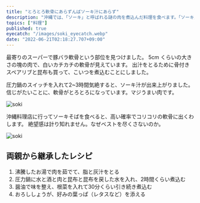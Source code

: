 ```yaml
---
title: "とろとろ軟骨にあらずんばソーキ汁にあらず"
description: "沖縄では、「ソーキ」と呼ばれる謎の肉を煮込んだ料理を食べます。「ソーキ」には、骨付きのソーキ（スペアリブ）と軟骨つきのソーキが存在します。圧力鍋で何時間か煮込んでとろとろに仕上がった軟骨ソーキの話です。"
topics: ["料理"]
published: true
eyecatch: "/images/soki_eyecatch.webp"
date: "2022-06-21T02:18:27.707+09:00"
---
```


最寄りのスーパーで豚バラ軟骨という部位を見つけました。 5cm くらいの大きさの塊の肉で、白いカチカチの軟骨が見えています。
出汁をとるために骨付きスペアリブと昆布も買って、こいつを煮込むことにしました。

圧力鍋のスイッチを入れて2~3時間気絶すると、ソーキ汁が出来上がりました。
信じがたいことに、軟骨がとろとろになっています。マジうまい肉です。

![soki](/images/soki1.webp)

沖縄料理店に行ってソーキそばを食べると、高い確率でコリコリの軟骨に出くわします。
絶望感は計り知れません。なぜベストを尽くさないのか。

![soki](/images/soki2.webp)

## 両親から継承したレシピ

1. 沸騰したお湯で肉を茹でて、脂と灰汁をとる
2. 圧力鍋に水と酒と肉と昆布と昆布を戻した水を入れ、2時間くらい煮込む
3. 醤油で味を整え、根菜を入れて30分くらい引き続き煮込む
4. おろししょうが、好みの葉っぱ（レタスなど）を添える
